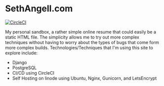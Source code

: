 # SethAngell.com
[![CircleCI](https://circleci.com/gh/SethAngell/sethangell.com.svg?style=svg)](https://circleci.com/gh/SethAngell/sethangell.com)

My personal sandbox, a rather simple online resume that could easily be a static HTML file.
The simplicity allows me to try out more complex techniques without having to worry about the types of bugs that come form more complex builds.
Technologies/Techniques that I'm using this site to explore include:
* Django
* PostgreSQL
* CI/CD using CircleCI
* Self Hosting on linode using Ubuntu, Nginx, Gunicorn, and LetsEncrypt